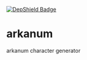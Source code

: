 [![DepShield Badge](https://depshield.sonatype.org/badges/owner/repository/depshield.svg)](https://depshield.github.io)
# arkanum
arkanum character generator
